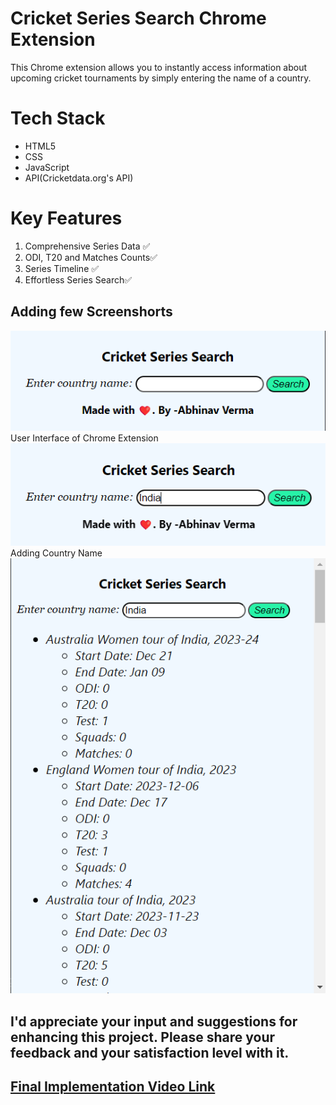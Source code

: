 # Cricket Series Search Chrome Extension
This Chrome extension allows you to instantly access information about upcoming cricket tournaments by simply entering the name of a country.
# Tech Stack
- HTML5
- CSS
- JavaScript
- API(Cricketdata.org's API)
# Key Features
1. Comprehensive Series Data ✅
2. ODI, T20 and Matches Counts✅
3. Series Timeline ✅
4. Effortless Series Search✅
## Adding few Screenshorts
![2](https://github.com/abhinavverma658/Cricket-Series-Search-Chrome-Extension/blob/main/Assets/img/2.png)
User Interface of Chrome Extension
![3](https://github.com/abhinavverma658/Cricket-Series-Search-Chrome-Extension/blob/main/Assets/img/3.png)
Adding Country Name
![1](https://github.com/abhinavverma658/Cricket-Series-Search-Chrome-Extension/blob/main/Assets/img/1.png)
## I'd appreciate your input and suggestions for enhancing this project. Please share your feedback and your satisfaction level with it.
## [Final Implementation Video Link](https://drive.google.com/file/d/124aVTzmbI5EaLwbEJ8ewNAa5v1j4JbzJ/view?usp=sharing)
